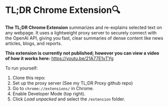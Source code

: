 # TL;DR Chrome Extension🔍

**The TL;DR Chrome Extension** summarizes and re-explains selected text on any webpage. It uses a lightweight proxy server to securely connect with the OpenAI API, giving you fast, clear summaries of dense content like news articles, blogs, and reports.

**This extension is currently not published; however you can view a video of how it works here:**
https://youtu.be/21A77E1vTYg

To run yourself:
1. Clone this repo:
2. Set up the proxy server (See my TL;DR Proxy github repo)
2. Go to `chrome://extensions/` in Chrome.
3. Enable Developer Mode (top right).
4. Click *Load unpacked* and select the `/extension` folder.
